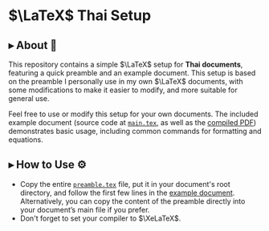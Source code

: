 # $\LaTeX$ Thai Setup

## ▸ About 📖

This repository contains a simple $\LaTeX$ setup for **Thai documents**, featuring a quick preamble and an example document. This setup is based on the preamble I personally use in my own $\LaTeX$ documents, with some modifications to make it easier to modify, and more suitable for general use. 

Feel free to use or modify this setup for your own documents. The included example document (source code at [`main.tex`](main.tex), as well as the [compiled PDF](main.pdf)) demonstrates basic usage, including common commands for formatting and equations.

## ▸ How to Use ⚙️

- Copy the entire [`preamble.tex`](preamble.tex) file, put it in your document's root directory, and follow the first few lines in the [example document](main.tex). Alternatively, you can copy the content of the preamble directly into your document’s main file if you prefer.
- Don't forget to set your compiler to $\XeLaTeX$.